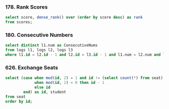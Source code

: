 ### 178. Rank Scores
```sql
select score, dense_rank() over (order by score desc) as rank
from scores;
```

### 180. Consecutive Numbers
```sql
select distinct l1.num as ConsecutiveNums
from logs l1, logs l2, logs l3
where l1.id = l2.id - 1 and l2.id = l3.id - 1 and l1.num = l2.num and l2.num = l3.num;
```
### 626. Exchange Seats
```sql
select (case when mod(id, 2) = 1 and id != (select count(*) from seat) then id + 1
             when mod(id, 2) = 0 then id - 1
             else id
        end) as id, student
from seat
order by id;
```
